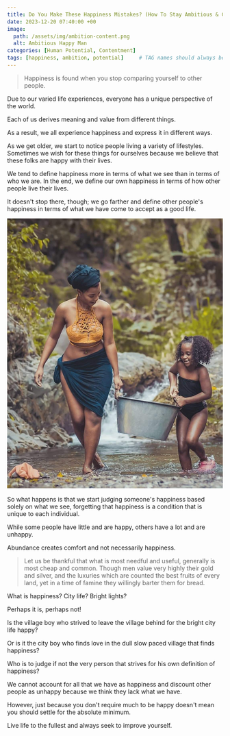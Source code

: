 ```yaml
---
title: Do You Make These Happiness Mistakes? (How To Stay Ambitious & Content)
date: 2023-12-20 07:40:00 +00
image:
  path: /assets/img/ambition-content.png
  alt: Ambitious Happy Man
categories: [Human Potential, Contentment]
tags: [happiness, ambition, potential]     # TAG names should always be lowercase
---
```


> Happiness is found when you stop comparing yourself to other people.

Due to our varied life experiences, everyone has a unique perspective of the world. 

Each of us derives meaning and value from different things.

As a result, we all experience happiness and express it in different ways.

As we get older, we start to notice people living a variety of lifestyles. Sometimes we wish for these things for ourselves because we believe that these folks are happy with their lives.

We tend to define happiness more in terms of what we see than in terms of who we are. In the end, we define our own happiness in terms of how other people live their lives.

It doesn't stop there, though; we go farther and define other people's happiness in terms of what we have come to accept as a good life.

![mother and daiughter](/assets/img/mother_n_daughter.jpg)

So what happens is that we start judging someone's happiness based solely on what we see, forgetting that happiness is a condition that is unique to each individual.

While some people have little and are happy, others have a lot and are unhappy.

Abundance creates comfort and not necessarily happiness.

> Let us be thankful that what is most needful and useful, generally is most cheap and common. Though men value very highly their gold and silver, and the luxuries which are counted the best fruits of every land, yet in a time of famine they willingly barter them for bread.

What is happiness? City life? Bright lights? 

Perhaps it is, perhaps not! 

Is the village boy who strived to leave the village behind for the bright city life happy? 

Or is it the city boy who finds love in the dull slow paced village that finds happiness?

Who is to judge if not the very person that strives for his own definition of happiness?

We cannot account for all that we have as happiness and discount other people as unhappy because we think they lack what we have.

However, just because you don't require much to be happy doesn't mean you should settle for the absolute minimum. 

Live life to the fullest and always seek to improve yourself.

